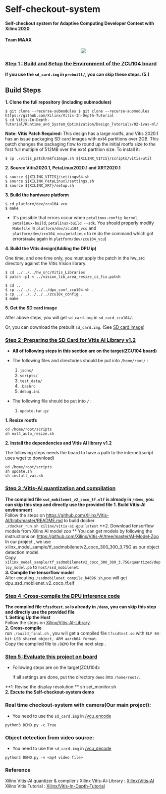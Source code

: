 # **Self-checkout-system**
#### Self-checkout system for Adaptive Computing Developer Contest with Xilinx 2020 

#### Team MAAX

<p align="center">
  <img src="github_images/IMG20201127164739.jpg" >
</p>

### [Step 1 : Build and Setup the Environment of the ZCU104 board](https://github.com/alex0620ee05/Self-checkout-system/blob/main/Build_sdcard)   
**If you use the `sd_card.img` in `prebuilt/`, you can skip these steps. (5.)** 

## Build Steps

**1. Clone the full repository (including submodules)**

    $ git clone --recurse-submodules $ git clone --recurse-submodules https://github.com/Xilinx/Vitis-In-Depth-Tutorial
    $ cd Vitis-In-Depth-Tutorial/Runtime_and_System_Optimization/Design_Tutorials/02-ivas-ml/

**Note: Vitis Patch Required:** This design has a large rootfs, and Vitis 2020.1 has an issue packaging SD card images with ext4 partitions over 2GB. This patch changes the packaging flow to round up the initial rootfs size to the first full multiple of 512MB over the ext4 partition size. To install it:

`$ cp ./vitis_patch/mkfsImage.sh ${XILINX_VITIS}/scripts/vitis/util`

**2. Source Vitis2020.1, PetaLinux2020.1 and XRT2020.1**

    $ source ${XILINX_VITIS}/settings64.sh
    $ source ${XILINX_PetaLinux}/settings.sh
    $ source ${XILINX_XRT}/setup.sh
    
**3. Build the hardware platform**

    $ cd platform/dev/zcu104_vcu
    $ make

* It's possible that errors occur when `petalinux-config kernel`, `petalinux-build`, `petalinux-build --sdk`. You should properly modify `Makefile` in `platform/dev/zcu104_vcu` and `platform/dev/zcu104_vcu/petalinux` to re do the command which got errors(`make` again in `platform/dev/zcu104_vcu`)

**4. Build the Vitis design(Adding the DPU ip)**

One time, and one time only, you must apply the patch in the hw_src directory against the Vitis Vision library.

    $ cd ../../../hw_src/Vitis_Libraries
    $ patch -p1 < ../vision_lib_area_resize_ii_fix.patch
    
    $ cd ..
    $ cp ../../../../../dpu_conf_zcu104.vh .
    $ cp ../../../../../zcu10x_config .
    $ make

**5. Get the SD card image**
  
  After above steps, you will get `sd_card.img` in `sd_card_zcu104/`.
  
  Or, you can download the prebuilt `sd_card.img`. (See [SD card image](https://github.com/alex0620ee05/Self-checkout-system/tree/main/prebuilt/sd_card_image))  
### [Step 2 :Preparing the SD Card for Vitis AI Library v1.2](https://github.com/alex0620ee05/Self-checkout-system/tree/main/set_up_files)  
* **All of following steps in this section are on the target(ZCU104 board)**

* The following files and directories should be put into `/home/root/` :
  1. `jsons/` 
  2. `scripts/`
  3. `test_data/`
  4. `.bashrc`
  5. `debug.ini`
  
* The following file should be put into `/` :
  1. `update.tar.gz`

**1. Resize rootfs**

    cd /home/root/scripts
    sh ext4_auto_resize.sh

**2. Install the dependencies and Vitis AI library v1.2**

The following steps needs the board to have a path to the internet(script uses wget to download)  
    
    cd /home/root/scripts
    sh update.sh
    sh install_vai.sh  
### [Step 3 :Vitis-AI quantization and compilation](https://github.com/alex0620ee05/Self-checkout-system/tree/main/host)  
**The compiled file `ssd_mobilenet_v2_coco_tf.elf` is already in `/demo`, you can skip this step and directly use the provided file**
**1. Build Vitis-AI environment**  
Follow the steps on https://github.com/Xilinx/Vitis-AI/blob/master/README.md to build docker.  
`./docker_run.sh xilinx/vitis-ai-gpu:latest` 
**2. Download tensorflow models from Xilinx AI model zoo ** 
You can get models by following the instructions on https://github.com/Xilinx/Vitis-AI/tree/master/AI-Model-Zoo  
In our project , we use xilinx_model_sample/tf_ssdmobilenetv2_coco_300_300_3.75G as our object detection model.  
Copy `xilinx_model_sample/tf_ssdmobilenetv2_coco_300_300_3.75G/quantized/deploy_model.pb` to `host/ssd_mobilenet`.  
**3. Compile the tensorflow model**  
After excuting`./ssdmobilenet_compile_b4096.sh`,you will get dpu_ssd_mobilenet_v2_coco_tf.elf  
### [Step 4 :Cross-compile the DPU inference code](github.com/alex0620ee05/Self-checkout-system/tree/main/Vitis-AI/Vitis-AI-Library/overview/demo/tfssd_mobilenet)  
**The compiled file `tfssdtest.so` is already in `/demo`, you can skip this step and directly use the provided file**  
**1. Setting Up the Host**  
Follow the steps on [Xilinx/Vitis-AI-Library](https://github.com/Xilinx/Vitis-AI/tree/master/Vitis-AI-Library)  
**2. Cross-compile**  
run `./build_final.sh` , you will get a compiled file `tfssdtest.so` with `ELF 64-bit LSB shared object, ARM aarch64 format`.  
Copy the compiled file to `/DEMO` for the next step .  
### [Step 5 :Evaluate this project on board](https://github.com/alex0620ee05/Self-checkout-system/tree/main/demo)  
* Following steps are on the target(ZCU104):

  If all settings are done, put the directory `demo` into `/home/root/`. 
  
**1. Revise the display resolution **
    sh set_monitor.sh  
**2. Excute the Self-checkout-system demo** 

  ### Real time checkout-system with camera(Our main project):  
  
  * You need to use the `sd_card.img` in [/vcu_encode](https://github.com/alex0620ee05/Self-checkout-system/tree/main/prebuilt/sd_card_image/vcu_encode)
  
  `python3 DEMO.py -c True` 

  ### Object detection from video source:
  
  * You need to use the `sd_card.img` in [/vcu_decode](https://github.com/alex0620ee05/Self-checkout-system/tree/main/prebuilt/sd_card_image/vcu_decode)
  
  `python3 DEMO.py -v <mp4 video file>`  
### Reference
Xilinx Vitis-AI quantizer & compiler / Xilinx Vitis-Ai-Library : [Xilinx/Vitis-AI](https://github.com/Xilinx/Vitis-AI)  
Xilinx Vitis Tutorial : [Xilinx/Vitis-In-Depth-Tutorial](https://github.com/Xilinx/Vitis-In-Depth-Tutorial/tree/master/Runtime_and_System_Optimization/Design_Tutorials/02-ivas-ml)
